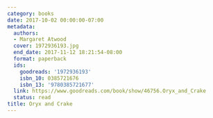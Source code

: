 ```yaml
---
category: books
date: 2017-10-02 00:00:00-07:00
metadata:
  authors:
  - Margaret Atwood
  cover: 1972936193.jpg
  end_date: 2017-11-12 18:21:54-08:00
  format: paperback
  ids:
    goodreads: '1972936193'
    isbn_10: 0385721676
    isbn_13: '9780385721677'
  link: https://www.goodreads.com/book/show/46756.Oryx_and_Crake
  status: read
title: Oryx and Crake
---
```

